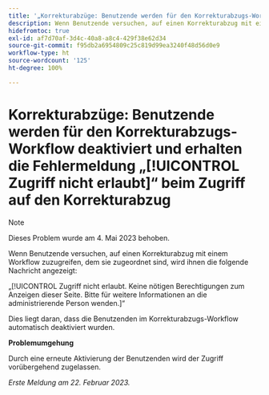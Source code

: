 ```yaml
---
title: '„Korrekturabzüge: Benutzende werden für den Korrekturabzugs-Workflow deaktiviert und erhalten beim Zugriff auf den Korrekturabzug keine Zugriffsberechtigung.“'
description: Wenn Benutzende versuchen, auf einen Korrekturabzug mit einem Workflow zuzugreifen, dem sie zugewiesen sind, wird ihnen die Meldung „Zugriff nicht erlaubt“ angezeigt.
hidefromtoc: true
exl-id: af7d70af-3d4c-40a8-a8c4-429f38e62d34
source-git-commit: f95db2a6954809c25c819d99ea3240f48d56d0e9
workflow-type: ht
source-wordcount: '125'
ht-degree: 100%

---
```


# Korrekturabzüge: Benutzende werden für den Korrekturabzugs-Workflow deaktiviert und erhalten die Fehlermeldung „[!UICONTROL Zugriff nicht erlaubt]“ beim Zugriff auf den Korrekturabzug

<!--This is on both the WF and WFP TOCs-->

>[!NOTE]
>
>Dieses Problem wurde am 4. Mai 2023 behoben.

Wenn Benutzende versuchen, auf einen Korrekturabzug mit einem Workflow zuzugreifen, dem sie zugeordnet sind, wird ihnen die folgende Nachricht angezeigt:

„[!UICONTROL Zugriff nicht erlaubt. Keine nötigen Berechtigungen zum Anzeigen dieser Seite. Bitte für weitere Informationen an die administrierende Person wenden.]“

Dies liegt daran, dass die Benutzenden im Korrekturabzugs-Workflow automatisch deaktiviert wurden.

**Problemumgehung**

Durch eine erneute Aktivierung der Benutzenden wird der Zugriff vorübergehend zugelassen.

_Erste Meldung am 22. Februar 2023._
